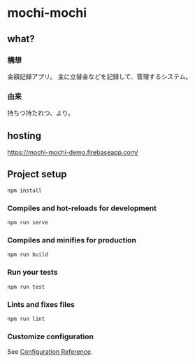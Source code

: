 # mochi-mochi
## what?
### 構想
金額記録アプリ。
主に立替金などを記録して、管理するシステム。

### 由来
持ちつ持たれつ、より。

## hosting
https://mochi-mochi-demo.firebaseapp.com/

## Project setup
```
npm install
```

### Compiles and hot-reloads for development
```
npm run serve
```

### Compiles and minifies for production
```
npm run build
```

### Run your tests
```
npm run test
```

### Lints and fixes files
```
npm run lint
```

### Customize configuration
See [Configuration Reference](https://cli.vuejs.org/config/).
